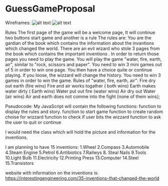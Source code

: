 # GuessGameProposal
Wireframes:
![alt text](https://github.com/OlgaSannikov/GuessGameProposal/blob/master/assets/1st%20Page.png "First page")
![alt text](https://github.com/OlgaSannikov/GuessGameProposal/blob/master/assets/page%202.png "Second page")

Rules
The first page of the game will be a welcome page, It will continue two buttons start game and another is a rule
The rules are:
You are the gardian of the book which contains the information about the invantions which changed the world. 
There are an evil wizard who stole 3 pages from the book which contains the important inventions .
In order to return those pages you need to play the game. You will play the game "water, fire, earth, air", similar to "rock, scissors and paper". You need to win 3 mini games out of 5 in order to win one page. You then have a choice quite or continue playing. 
If  you loose, the wizzard will change the history. 
You need to win 3 games in order to win the game.
Rules of "water, fire, earth, air":
Fire dry out earth (fire wins)
Fire and air works togather ( both wins)
Earth makes water dirty ( Earth wins)
Water put out fire (water wins)
Air dry out Water (air wins)
Air and earth does not comme into the fight (none of them wins);



Pseudocode:
My JavaScript will contain the following functions:
function to display the rules and story.
function to start game
function to create random choise for wizzard
function to check if user bits the wizzard
function to ask the user to quit or continue

I would need the class which will hold the picture and information for the inventions.

I am planning to have 15 inventions:
1.Wheel
2.Compass
3.Automobile
4.Steam Engine
5.Petrol
6.Antibiotics
7.Railwys
8. Steal Nails
9.Tools
10.Light Bulb
11.Electricity
12.Printing Press
13.Computer
14.Steel
15.Transistors


website with information on the inventions is:
https://interestingengineering.com/35-inventions-that-changed-the-world
